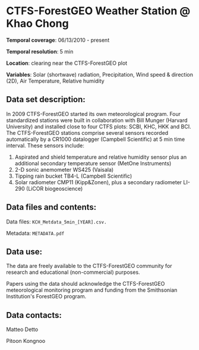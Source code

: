 # CTFS-ForestGEO Weather Station @ Khao Chong

**Temporal coverage**: 06/13/2010 - present 

**Temporal resolution**: 5 min

**Location**: clearing near the CTFS-ForestGEO plot

**Variables**: Solar (shortwave) radiation, Precipitation, Wind speed & direction (2D), Air Temperature, Relative humidity 

## Data set description:
In 2009 CTFS-ForestGEO started its own meteorological program. Four standardized stations were built in collaboration with Bill Munger (Harvard University) and installed close to four CTFS plots: SCBI, KHC, HKK and BCI. The CTFS-ForestGEO stations comprise several sensors recorded automatically by a CR1000 datalogger (Campbell Scientific) at 5 min time interval. These sensors include:
1)	Aspirated and shield temperature and relative humidity sensor plus an additional secondary temperature sensor (MetOne Instruments)
2)	 2-D sonic anemometer WS425 (Vaisala)
3)	Tipping rain bucket TB4-L (Campbell Scientific)
4)	Solar radiometer CMP11 (Kipp&Zonen), plus a secondary radiometer LI-290 (LiCOR biogeoscience)

## Data files and contents:
Data files: `KCH_Metdata_5min_[YEAR].csv.`

Metadata: `METADATA.pdf`

## Data use:

The data are freely available to the CTFS-ForestGEO community for research and educational (non-commercial) purposes.

Papers using the data should acknowledge the CTFS-ForestGEO meteorological monitoring program and funding from the Smithsonian Institution's ForestGEO program.

## Data contacts:

Matteo Detto

Pitoon Kongnoo
